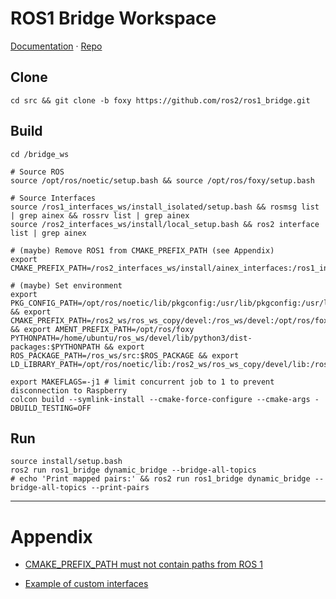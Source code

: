# ROS1 Bridge Workspace

[Documentation](https://github.com/ros2/ros1_bridge/blob/master/doc/index.rst) · 
[Repo](https://github.com/ros2/ros1_bridge/tree/foxy)

## Clone 
```
cd src && git clone -b foxy https://github.com/ros2/ros1_bridge.git
```

## Build 
```
cd /bridge_ws

# Source ROS 
source /opt/ros/noetic/setup.bash && source /opt/ros/foxy/setup.bash

# Source Interfaces
source /ros1_interfaces_ws/install_isolated/setup.bash && rosmsg list | grep ainex && rossrv list | grep ainex
source /ros2_interfaces_ws/install/local_setup.bash && ros2 interface list | grep ainex

# (maybe) Remove ROS1 from CMAKE_PREFIX_PATH (see Appendix)
export CMAKE_PREFIX_PATH=/ros2_interfaces_ws/install/ainex_interfaces:/ros1_interfaces_ws/install_isolated

# (maybe) Set environment
export PKG_CONFIG_PATH=/opt/ros/noetic/lib/pkgconfig:/usr/lib/pkgconfig:/usr/local/lib/pkgconfig:/ros_ws/devel/lib/pkgconfig:/ros2_ws/ros_ws_copy/devel/lib/pkgconfig && export CMAKE_PREFIX_PATH=/ros2_ws/ros_ws_copy/devel:/ros_ws/devel:/opt/ros/foxy:/opt/ros/noetic && export AMENT_PREFIX_PATH=/opt/ros/foxy PYTHONPATH=/home/ubuntu/ros_ws/devel/lib/python3/dist-packages:$PYTHONPATH && export ROS_PACKAGE_PATH=/ros_ws/src:$ROS_PACKAGE && export LD_LIBRARY_PATH=/opt/ros/noetic/lib:/ros2_ws/ros_ws_copy/devel/lib:/ros_ws/devel/lib:$LD_LIBRARY_PATH 

export MAKEFLAGS=-j1 # limit concurrent job to 1 to prevent disconnection to Raspberry
colcon build --symlink-install --cmake-force-configure --cmake-args -DBUILD_TESTING=OFF 
```

## Run 
```
source install/setup.bash 
ros2 run ros1_bridge dynamic_bridge --bridge-all-topics
# echo 'Print mapped pairs:' && ros2 run ros1_bridge dynamic_bridge --bridge-all-topics --print-pairs
```

----

# Appendix

* [CMAKE_PREFIX_PATH must not contain paths from ROS 1 ](https://github.com/ros2/ros1_bridge/tree/foxy#:~:text=The%20bridge%20uses%20pkg%2Dconfig%20to%20find%20ROS%201%20packages.%20ROS%202%20packages%20are%20found%20through%20CMake%20using%20find_package().%20Therefore%20the%20CMAKE_PREFIX_PATH%20must%20not%20contain%20paths%20from%20ROS%201%20which%20would%20overlay%20ROS%202%20packages.)

* [Example of custom interfaces](https://github.com/TommyChangUMD/ros-humble-ros1-bridge-builder/blob/main/Dockerfile)

